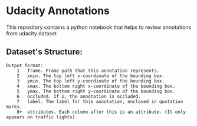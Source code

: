 # Udacity Annotations

This repository contains a python notebook that helps to review annotations from udacity dataset

## Dataset's Structure:


```
Output format:
    1   frame. Frame path that this annotation represents.
    2   xmin. The top left x-coordinate of the bounding box.
    3   ymin. The top left y-coordinate of the bounding box.
    4   xmax. The bottom right x-coordinate of the bounding box.
    5   ymax. The bottom right y-coordinate of the bounding box.
    6   occluded. If 1, the annotation is occluded.
    7   label. The label for this annotation, enclosed in quotation marks.
    8+  attributes. Each column after this is an attribute. (It only appears on traffic lights)
 ```
